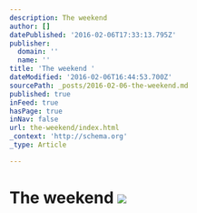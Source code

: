 ```yaml
---
description: The weekend
author: []
datePublished: '2016-02-06T17:33:13.795Z'
publisher:
  domain: ''
  name: ''
title: 'The weekend '
dateModified: '2016-02-06T16:44:53.700Z'
sourcePath: _posts/2016-02-06-the-weekend.md
published: true
inFeed: true
hasPage: true
inNav: false
url: the-weekend/index.html
_context: 'http://schema.org'
_type: Article

---
```

# The weekend ![](https://the-grid-user-content.s3-us-west-2.amazonaws.com/9485a069-d93d-4157-aa3e-3898228ad68e.png)